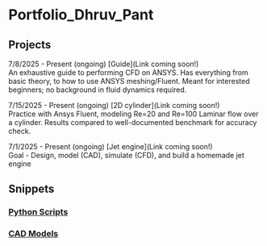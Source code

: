 # Portfolio_Dhruv_Pant

## Projects

7/8/2025 - Present (ongoing)
[Guide](Link coming soon!)  
An exhaustive guide to performing CFD on ANSYS. Has everything from basic theory, to how to use ANSYS meshing/Fluent. Meant for interested beginners; no background in fluid dynamics required.

7/15/2025 - Present (ongoing)
[2D cylinder](Link coming soon!)  
Practice with Ansys Fluent, modeling Re=20 and Re=100 Laminar flow over a cylinder. Results compared to well-documented benchmark for accuracy check.

7/1/2025 - Present (ongoing)
[Jet engine](Link coming soon!)  
Goal - Design, model (CAD), simulate (CFD), and build a homemade jet engine

## Snippets

### [Python Scripts](https://github.com/DuPont57/Python-Scripts/)

### [CAD Models](https://github.com/DuPont57/CAD-Models)
